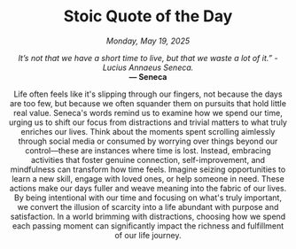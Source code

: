 <h1 align="center">Stoic Quote of the Day</h1>
<p align="center"><em><!--date-start-->Monday, May 19, 2025<!--date-end--></em></p>
<p align="center">
    <em><!--START_SECTION:quote-text-->
It’s not that we have a short time to live, but that we waste a lot of it.” -Lucius Annaeus Seneca.
<!--END_SECTION:quote-text--></em><br>
    <strong>— <!--START_SECTION:quote-author-->
Seneca
<!--END_SECTION:quote-author--></strong>
</p>

<p align="center" style="max-width:600px;margin:0 auto;">
<!--START_SECTION:quote-interpretation-->
Life often feels like it's slipping through our fingers, not because the days are too few, but because we often squander them on pursuits that hold little real value. Seneca's words remind us to examine how we spend our time, urging us to shift our focus from distractions and trivial matters to what truly enriches our lives. Think about the moments spent scrolling aimlessly through social media or consumed by worrying over things beyond our control—these are instances where time is lost. Instead, embracing activities that foster genuine connection, self-improvement, and mindfulness can transform how time feels. Imagine seizing opportunities to learn a new skill, engage with loved ones, or help someone in need. These actions make our days fuller and weave meaning into the fabric of our lives. By being intentional with our time and focusing on what's truly important, we convert the illusion of scarcity into a life abundant with purpose and satisfaction. In a world brimming with distractions, choosing how we spend each passing moment can significantly impact the richness and fulfillment of our life journey.
<!--END_SECTION:quote-interpretation-->
</p>
